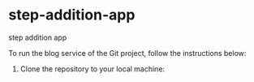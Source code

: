 # step-addition-app
step addition app


To run the blog service of the Git project, follow the instructions below:

1) Clone the repository to your local machine:
